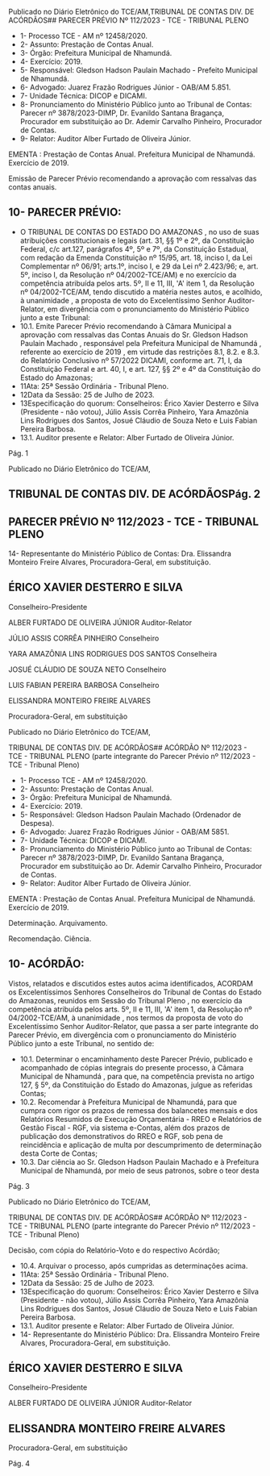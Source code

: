 Publicado  no  Diário  Eletrônico do TCE/AM,TRIBUNAL DE CONTAS DIV. DE ACÓRDÃOS## PARECER PRÉVIO Nº 112/2023 - TCE - TRIBUNAL PLENO

- 1- Processo TCE - AM nº 12458/2020.
- 2- Assunto: Prestação de Contas Anual.
- 3- Órgão: Prefeitura Municipal de Nhamundá.
- 4- Exercício: 2019.
- 5- Responsável: Gledson Hadson Paulain Machado - Prefeito Municipal de Nhamundá.
- 6- Advogado: Juarez Frazão Rodrigues Júnior - OAB/AM 5.851.
- 7- Unidade Técnica: DICOP e DICAMI.
- 8- Pronunciamento  do  Ministério  Público  junto  ao  Tribunal  de  Contas: Parecer  nº 3878/2023-DIMP, Dr. Evanildo Santana Bragança, Procurador em substituição ao Dr. Ademir Carvalho Pinheiro, Procurador de Contas.
- 9- Relator: Auditor Alber Furtado de Oliveira Júnior.

EMENTA :  Prestação  de  Contas  Anual.    Prefeitura Municipal de Nhamundá.  Exercício de 2019.

Emissão de Parecer Prévio recomendando a aprovação com ressalvas das contas anuais.

## 10-  PARECER PRÉVIO:

- O  TRIBUNAL  DE  CONTAS  DO  ESTADO  DO  AMAZONAS ,  no  uso  de  suas atribuições  constitucionais  e  legais  (art.  31,  §§  1º  e  2º,  da  Constituição  Federal,  c/c art.127,  parágrafos  4º,  5º  e  7º,  da  Constituição  Estadual,  com  redação  da  Emenda Constituição nº 15/95, art. 18, inciso I, da Lei Complementar nº 06/91; arts.1º, inciso I, e 29  da  Lei  nº  2.423/96;  e,  art.  5º,  inciso  I,  da  Resolução  nº  04/2002-TCE/AM)  e  no exercício da competência atribuída pelos arts. 5º, II e 11, III, 'A' item 1, da Resolução nº 04/2002-TCE/AM, tendo discutido a matéria nestes autos, e acolhido, à unanimidade , a proposta  de  voto  do  Excelentíssimo  Senhor  Auditor-Relator, em  divergência com  o pronunciamento do Ministério Público junto a este Tribunal:
- 10.1. Emite  Parecer  Prévio  recomendando  à  Câmara  Municipal  a aprovação  com  ressalvas das  Contas  Anuais  do Sr.  Gledson Hadson Paulain Machado , responsável pela Prefeitura Municipal de Nhamundá , referente ao exercício de 2019 , em virtude das restrições  8.1,  8.2.  e  8.3.  do  Relatório  Conclusivo  nº  57/2022  DICAMI, conforme art. 71, I, da Constituição Federal e art. 40, I, e art. 127, §§ 2º e 4º da Constituição do Estado do Amazonas;
- 11Ata: 25ª Sessão Ordinária - Tribunal Pleno.
- 12Data da Sessão: 25 de Julho de 2023.
- 13Especificação do quorum: Conselheiros: Érico Xavier Desterro e Silva (Presidente - não votou), Júlio Assis Corrêa Pinheiro, Yara Amazônia Lins Rodrigues dos Santos, Josué Cláudio de Souza Neto e Luis Fabian Pereira Barbosa.
- 13.1. Auditor presente e Relator: Alber Furtado de Oliveira Júnior.

Pág. 1

Publicado  no  Diário  Eletrônico do TCE/AM,

## TRIBUNAL DE CONTAS DIV. DE ACÓRDÃOSPág. 2

## PARECER PRÉVIO Nº 112/2023 - TCE - TRIBUNAL PLENO

14-  Representante do Ministério Público de Contas: Dra. Elissandra Monteiro Freire Alvares, Procuradora-Geral, em substituição.

## ÉRICO XAVIER DESTERRO E SILVA

Conselheiro-Presidente

ALBER FURTADO DE OLIVEIRA JÚNIOR Auditor-Relator

JÚLIO ASSIS CORRÊA PINHEIRO Conselheiro

YARA AMAZÔNIA LINS RODRIGUES DOS SANTOS Conselheira

JOSUÉ CLÁUDIO DE SOUZA NETO Conselheiro

LUIS FABIAN PEREIRA BARBOSA Conselheiro

ELISSANDRA MONTEIRO FREIRE ALVARES

Procuradora-Geral, em substituição

Publicado  no  Diário  Eletrônico do TCE/AM,

TRIBUNAL DE CONTAS DIV. DE ACÓRDÃOS## ACÓRDÃO Nº 112/2023 - TCE - TRIBUNAL PLENO (parte integrante do Parecer Prévio nº 112/2023 - TCE - Tribunal Pleno)

- 1- Processo TCE - AM nº 12458/2020.
- 2- Assunto: Prestação de Contas Anual.
- 3- Órgão: Prefeitura Municipal de Nhamundá.
- 4- Exercício: 2019.
- 5- Responsável: Gledson Hadson Paulain Machado (Ordenador de Despesa).
- 6- Advogado: Juarez Frazão Rodrigues Júnior - OAB/AM 5851.
- 7- Unidade Técnica: DICOP e DICAMI.
- 8- Pronunciamento  do  Ministério  Público  junto  ao  Tribunal  de  Contas: Parecer  nº 3878/2023-DIMP, Dr. Evanildo Santana Bragança, Procurador em substituição ao Dr. Ademir Carvalho Pinheiro, Procurador de Contas.
- 9- Relator: Auditor Alber Furtado de Oliveira Júnior.

EMENTA :  Prestação  de  Contas  Anual.    Prefeitura Municipal de Nhamundá. Exercício de 2019.

Determinação. Arquivamento.

Recomendação. Ciência.

## 10-  ACÓRDÃO:

Vistos, relatados e discutidos estes autos acima identificados, ACORDAM os Excelentíssimos Senhores Conselheiros do Tribunal de Contas do Estado do Amazonas, reunidos em Sessão do Tribunal Pleno , no exercício da competência atribuída pelos arts. 5º, II e 11, III, 'A' item 1, da Resolução nº 04/2002-TCE/AM, à unanimidade , nos termos da  proposta  de  voto  do  Excelentíssimo  Senhor  Auditor-Relator,  que  passa  a  ser  parte integrante  do  Parecer  Prévio, em  divergência com  o  pronunciamento  do  Ministério Público junto a este Tribunal, no sentido de:

- 10.1. Determinar o  encaminhamento  deste  Parecer  Prévio,  publicado  e acompanhado  de  cópias  integrais  do  presente  processo,  à  Câmara Municipal de Nhamundá ,  para que, na competência prevista no artigo 127, § 5º, da Constituição do Estado do Amazonas, julgue as referidas Contas;
- 10.2. Recomendar à  Prefeitura  Municipal  de  Nhamundá,  para  que  cumpra com  rigor  os  prazos  de  remessa  dos  balancetes  mensais  e  dos Relatórios Resumidos de Execução Orçamentária - RREO e Relatórios de  Gestão  Fiscal  -  RGF,  via  sistema  e-Contas,  além  dos  prazos  de publicação dos demonstrativos do RREO  e  RGF,  sob  pena  de reincidência e aplicação de multa por descumprimento de determinação desta Corte de Contas;
- 10.3. Dar ciência ao Sr. Gledson Hadson Paulain Machado e à Prefeitura Municipal de Nhamundá, por meio de seus patronos, sobre o teor desta

Pág. 3

Publicado  no  Diário  Eletrônico do TCE/AM,

TRIBUNAL DE CONTAS DIV. DE ACÓRDÃOS## ACÓRDÃO Nº 112/2023 - TCE - TRIBUNAL PLENO (parte integrante do Parecer Prévio nº 112/2023 - TCE - Tribunal Pleno)

Decisão, com cópia do Relatório-Voto e do respectivo Acórdão;

- 10.4. Arquivar o processo, após cumpridas as determinações acima.
- 11Ata: 25ª Sessão Ordinária - Tribunal Pleno.
- 12Data da Sessão: 25 de Julho de 2023.
- 13Especificação do quorum: Conselheiros: Érico Xavier Desterro e Silva (Presidente - não votou), Júlio Assis Corrêa Pinheiro, Yara Amazônia Lins Rodrigues dos Santos, Josué Cláudio de Souza Neto e Luis Fabian Pereira Barbosa.
- 13.1. Auditor presente e Relator: Alber Furtado de Oliveira Júnior.
- 14-  Representante do Ministério Público: Dra. Elissandra Monteiro Freire Alvares, Procuradora-Geral, em substituição.

## ÉRICO XAVIER DESTERRO E SILVA

Conselheiro-Presidente

ALBER FURTADO DE OLIVEIRA JÚNIOR Auditor-Relator

## ELISSANDRA MONTEIRO FREIRE ALVARES

Procuradora-Geral, em substituição

Pág. 4